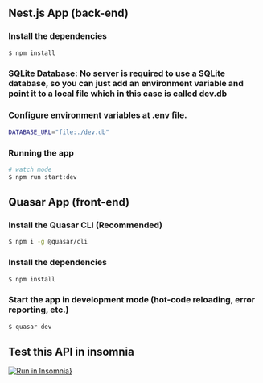 ## Nest.js App (back-end)

### Install the dependencies

```bash
$ npm install
```

### SQLite Database: No server is required to use a SQLite database, so you can just add an environment variable and point it to a local file which in this case is called dev.db

### Configure environment variables at .env file.

```bash
DATABASE_URL="file:./dev.db"
```

### Running the app

```bash
# watch mode
$ npm run start:dev

```

## Quasar App (front-end)

### Install the Quasar CLI (Recommended)

```bash
$ npm i -g @quasar/cli
```

### Install the dependencies

```bash
$ npm install
```

### Start the app in development mode (hot-code reloading, error reporting, etc.)

```bash
$ quasar dev
```

## Test this API in insomnia

[![Run in Insomnia}](https://insomnia.rest/images/run.svg)](https://insomnia.rest/run/?label=Osten%20Mooven%20Challenge&uri=https%3A%2F%2Fgithub.com%2Feduardylopes%2Fosten-mooven-challenge%2Fblob%2Fmaster%2Fback-end%2Ftsconfig.json)
